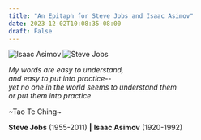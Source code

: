 ```yaml
---
title: "An Epitaph for Steve Jobs and Isaac Asimov"
date: 2023-12-02T10:08:35-08:00
draft: False
---
```


![Isaac Asimov](/isaac.png)
![Steve Jobs](/steve.png)


*My words are easy to understand,\
and easy to put into practice--\
yet no one in the world seems to understand them\
or put them into practice*

~Tao Te Ching~

**Steve Jobs** (1955-2011) **|** **Isaac Asimov** (1920-1992)
